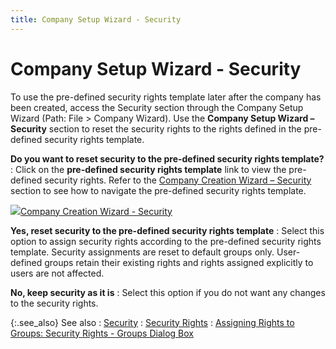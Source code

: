 ```yaml
---
title: Company Setup Wizard - Security
---
```


# Company Setup Wizard - Security


To use the pre-defined security rights template later after the company  has been created, access the Security section through the Company Setup  Wizard (Path: File > Company Wizard). Use the **Company 
 Setup Wizard – Security** section to reset the security rights to  the rights defined in the pre-defined security rights template.


**Do you want to reset security to the pre-defined  security rights template?**
: Click on the **pre-defined 
 security rights template** link to view the pre-defined security  rights. Refer to the [Company  Creation Wizard – Security]({{site.sc_baseurl}}/the-company-creation-wizard/security/company_creation_wizard_security_section_sc.html) section to see how to navigate the pre-defined  security rights template.


![]({{site.sc_baseurl}}/img/lens.gif)[Company  Creation Wizard - Security]({{site.sc_baseurl}}/the-company-creation-wizard/security/company_creation_wizard_security_section_sc.html)


**Yes, reset security to the pre-defined security  rights template**
: Select this option to assign security rights according  to the pre-defined security rights template. Security assignments are  reset to default groups only. User-defined groups retain their existing  rights and rights assigned explicitly to users are not affected.


**No, keep security as it is**
: Select this option if you do not want any changes  to the security rights.


{:.see_also}
See also
: [Security]({{site.sc_baseurl}}/options/security/security_setupco.html)
: [Security Rights]({{site.sc_baseurl}}/options/security/security-rights/security_rights.html)
: [Assigning  Rights to Groups: Security Rights - Groups Dialog Box]({{site.sc_baseurl}}/options/security/security-rights/groups/assigning_rights_to_groups_security_rights_groups_dialog_box.html)
